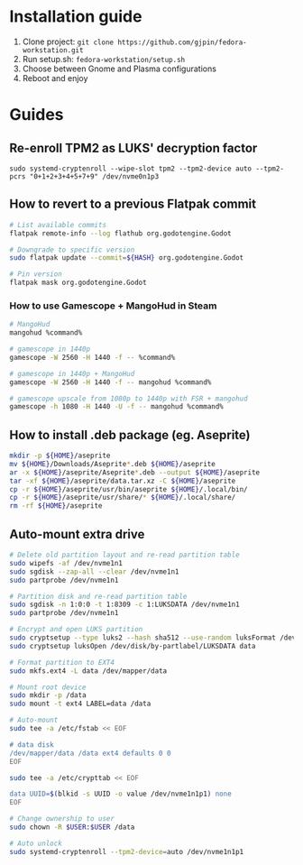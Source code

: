 # Installation guide
1. Clone project: `git clone https://github.com/gjpin/fedora-workstation.git`
2. Run setup.sh: `fedora-workstation/setup.sh`
3. Choose between Gnome and Plasma configurations
4. Reboot and enjoy

# Guides

## Re-enroll TPM2 as LUKS' decryption factor
`sudo systemd-cryptenroll --wipe-slot tpm2 --tpm2-device auto --tpm2-pcrs "0+1+2+3+4+5+7+9" /dev/nvme0n1p3`

## How to revert to a previous Flatpak commit
```bash
# List available commits
flatpak remote-info --log flathub org.godotengine.Godot

# Downgrade to specific version
sudo flatpak update --commit=${HASH} org.godotengine.Godot

# Pin version
flatpak mask org.godotengine.Godot
```

### How to use Gamescope + MangoHud in Steam
```bash
# MangoHud
mangohud %command%

# gamescope in 1440p
gamescope -W 2560 -H 1440 -f -- %command%

# gamescope in 1440p + MangoHud
gamescope -W 2560 -H 1440 -f -- mangohud %command%

# gamescope upscale from 1080p to 1440p with FSR + mangohud
gamescope -h 1080 -H 1440 -U -f -- mangohud %command%
```

## How to install .deb package (eg. Aseprite)
```bash
mkdir -p ${HOME}/aseprite
mv ${HOME}/Downloads/Aseprite*.deb ${HOME}/aseprite
ar -x ${HOME}/aseprite/Aseprite*.deb --output ${HOME}/aseprite
tar -xf ${HOME}/aseprite/data.tar.xz -C ${HOME}/aseprite
cp -r ${HOME}/aseprite/usr/bin/aseprite ${HOME}/.local/bin/
cp -r ${HOME}/aseprite/usr/share/* ${HOME}/.local/share/
rm -rf ${HOME}/aseprite
```

## Auto-mount extra drive
```bash
# Delete old partition layout and re-read partition table
sudo wipefs -af /dev/nvme1n1
sudo sgdisk --zap-all --clear /dev/nvme1n1
sudo partprobe /dev/nvme1n1

# Partition disk and re-read partition table
sudo sgdisk -n 1:0:0 -t 1:8309 -c 1:LUKSDATA /dev/nvme1n1
sudo partprobe /dev/nvme1n1

# Encrypt and open LUKS partition
sudo cryptsetup --type luks2 --hash sha512 --use-random luksFormat /dev/disk/by-partlabel/LUKSDATA
sudo cryptsetup luksOpen /dev/disk/by-partlabel/LUKSDATA data

# Format partition to EXT4
sudo mkfs.ext4 -L data /dev/mapper/data

# Mount root device
sudo mkdir -p /data
sudo mount -t ext4 LABEL=data /data

# Auto-mount
sudo tee -a /etc/fstab << EOF

# data disk
/dev/mapper/data /data ext4 defaults 0 0
EOF

sudo tee -a /etc/crypttab << EOF

data UUID=$(blkid -s UUID -o value /dev/nvme1n1p1) none
EOF

# Change ownership to user
sudo chown -R $USER:$USER /data

# Auto unlock
sudo systemd-cryptenroll --tpm2-device=auto /dev/nvme1n1p1
```
